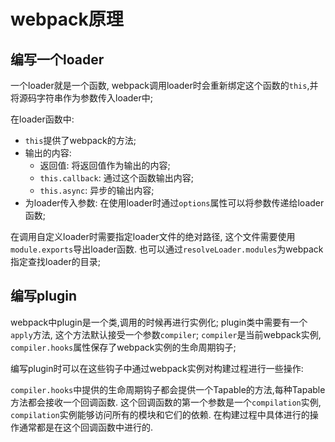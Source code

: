 # webpack原理

## 编写一个loader

一个loader就是一个函数, webpack调用loader时会重新绑定这个函数的`this`,并将源码字符串作为参数传入loader中;

在loader函数中:

+ `this`提供了webpack的方法;
+ 输出的内容:
  + 返回值: 将返回值作为输出的内容;
  + `this.callback`: 通过这个函数输出内容;
  + `this.async`: 异步的输出内容;
+ 为loader传入参数: 在使用loader时通过`options`属性可以将参数传递给loader函数;

在调用自定义loader时需要指定loader文件的绝对路径, 这个文件需要使用`module.exports`导出loader函数.
也可以通过`resolveLoader.modules`为webpack指定查找loader的目录;

## 编写plugin

webpack中plugin是一个类,调用的时候再进行实例化;
plugin类中需要有一个`apply`方法, 这个方法默认接受一个参数`compiler`;
`compiler`是当前webpack实例, `compiler.hooks`属性保存了webpack实例的生命周期钩子;

编写plugin时可以在这些钩子中通过webpack实例对构建过程进行一些操作:

`compiler.hooks`中提供的生命周期钩子都会提供一个Tapable的方法,每种Tapable方法都会接收一个回调函数.
这个回调函数的第一个参数是一个`compilation`实例, `compilation`实例能够访问所有的模块和它们的依赖.
在构建过程中具体进行的操作通常都是在这个回调函数中进行的.
